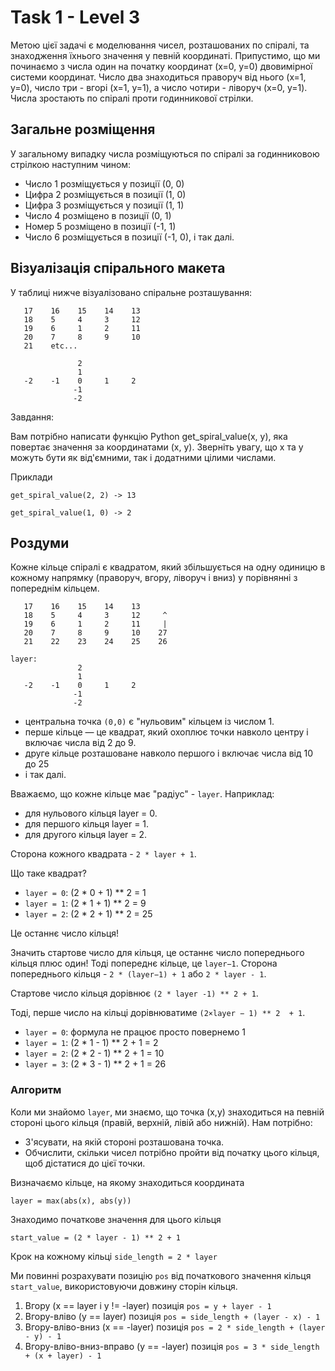 # Task 1 - Level 3

Метою цієї задачі є моделювання чисел, розташованих по спіралі, та знаходження їхнього значення у певній координаті. Припустимо, що ми починаємо з числа один на початку координат (x=0, y=0) двовимірної системи координат. Число два знаходиться праворуч від нього (x=1, y=0), число три - вгорі (x=1, y=1), а число чотири - ліворуч (x=0, y=1). Числа зростають по спіралі проти годинникової стрілки.

## Загальне розміщення

У загальному випадку числа розміщуються по спіралі за годинниковою стрілкою наступним чином:

- Число 1 розміщується у позиції (0, 0)
- Цифра 2 розміщується в позиції (1, 0)
- Цифра 3 розміщується у позиції (1, 1)
- Число 4 розміщено в позиції (0, 1)
- Номер 5 розміщено в позиції (-1, 1)
- Число 6 розміщується в позиції (-1, 0), і так далі.

## Візуалізація спірального макета

У таблиці нижче візуалізовано спіральне розташування:

```text
   17    16    15    14    13
   18    5     4     3     12
   19    6     1     2     11
   20    7     8     9     10
   21    etc...

               2        
               1          
   -2    -1    0     1     2
              -1
              -2
```

Завдання:

Вам потрібно написати функцію Python get_spiral_value(x, y), яка повертає значення за координатами (x, y). Зверніть увагу, що x та y можуть бути як від'ємними, так і додатними цілими числами.

Приклади

`get_spiral_value(2, 2) -> 13`

`get_spiral_value(1, 0) -> 2`

## Роздуми

Кожне кільце спіралі є квадратом, який збільшується на одну одиницю в кожному напрямку (праворуч, вгору, ліворуч і вниз) у порівнянні з попереднім кільцем.

```text
   17    16    15    14    13
   18    5     4     3     12     ^
   19    6     1     2     11     |
   20    7     8     9     10    27
   21    22    23    24    25    26

layer:
               2
               1
   -2    -1    0     1     2
              -1
              -2
```

- центральна точка `(0,0)` є "нульовим" кільцем із числом 1.
- перше кільце — це квадрат, який охоплює точки навколо центру і включає числа від 2 до 9.
- друге кільце розташоване навколо першого і включає числа від 10 до 25
- і так далі.

Вважаємо, що кожне кільце має "радіус" - `layer`. Наприклад:

- для нульового кільця layer = 0.
- для першого кільця layer = 1.
- для другого кільця layer = 2.

Сторона кожного квадрата - `2 * layer + 1`.

Що таке квадрат?

- `layer = 0`: (2 * 0 + 1) ** 2 = 1
- `layer = 1`: (2 * 1 + 1) ** 2 = 9
- `layer = 2`: (2 * 2 + 1) ** 2 = 25

Це останнє число кільця!

Значить стартове число для кільця, це останнє число попереднього кільця плюс один!
Тоді попереднє кільце, це `layer−1`. Сторона попереднього кільця - `2 * (layer−1) + 1`
або `2 * layer - 1`.

Стартове число кільця дорівнює `(2 * layer -1) ** 2 + 1`.

Тоді, перше число на кільці дорівнюватиме `(2×layer − 1) ** 2  + 1`.

- `layer = 0`: формула не працює просто повернемо 1
- `layer = 1`: (2 * 1 - 1) ** 2 + 1 = 2
- `layer = 2`: (2 * 2 - 1) ** 2 + 1 = 10
- `layer = 3`: (2 * 3 - 1) ** 2 + 1 = 26

### Алгоритм

Коли ми знайомо `layer`, ми знаємо, що точка (x,y) знаходиться на певній стороні цього кільця (правій, верхній, лівій або нижній).
Нам потрібно:

- З'ясувати, на якій стороні розташована точка.
- Обчислити, скільки чисел потрібно пройти від початку цього кільця, щоб дістатися до цієї точки.

Визначаємо кільце, на якому знаходиться координата

`layer = max(abs(x), abs(y))`

Знаходимо початкове значення для цього кільця

`start_value = (2 * layer - 1) ** 2 + 1`

Крок на кожному кільці  `side_length = 2 * layer`

Ми повинні розрахувати позицію `pos` від початкового значення кільця `start_value`, використовуючи довжину сторін кільця.

1. Вгору (x == layer і y != -layer) позиція `pos = y + layer - 1`  
2. Вгору-вліво (y == layer) позиція `pos = side_length + (layer - x) - 1`
3. Вгору-вліво-вниз (x == -layer) позиція `pos = 2 * side_length + (layer - y) - 1`
4. Вгору-вліво-вниз-вправо (y == -layer) позиція `pos = 3 * side_length + (x + layer) - 1`
